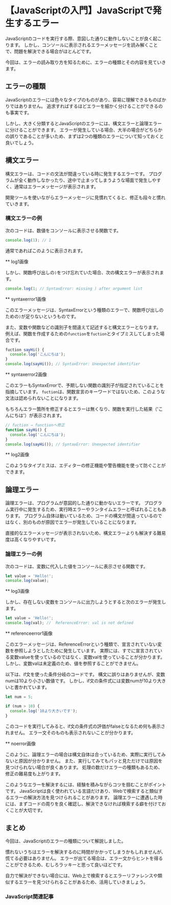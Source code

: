 # 【JavaScriptの入門】JavaScriptで発生するエラー

JavaScriptのコードを実行する際、意図した通りに動作しないことが良く起こります。
しかし、コンソールに表示されるエラーメッセージを読み解くことで、問題を解決できる場合がほとんどです。

今回は、エラーの読み取り方を知るために、エラーの種類とその内容を見ていきます。

## エラーの種類
JavaScriptのエラーには色々なタイプのものがあり、容易に理解できるものばかりではありません。
追求すればするほどエラーを細かく分けることができるのも事実です。

しかし、大きく分類するとJavaScriptのエラーには、構文エラーと論理エラーに分けることができます。
エラーが発生している場合、大半の場合がどちらかの誤りであることが多いため、まずは2つの種類のエラーについて知っておくと良いでしょう。

## 構文エラー
構文エラーは、コードの文法が間違っている時に発生するエラーです。
プログラムが全く動作しなかったり、途中で止まってしまうような場面で発生しやすく、通常はエラーメッセージが表示されます。

開発ツールを使いながらエラーメッセージに見慣れてくると、修正も段々と慣れていきます。

### 構文エラーの例
次のコードは、数値をコンソールに表示させる関数です。
```javascript
console.log(1); // 1
```
通常であればこのように表示されます。

** log1画像

しかし、関数呼び出しの```)```をつけ忘れていた場合、次の構文エラーが表示されます。
```javascript
console.log(1; // SyntaxError: missing ) after argument list
```

** syntaxerror1画像

このエラーメッセージは、SyntaxErrorという種類のエラーで、関数呼び出しのための```)```が足りないというものです。

また、変数や関数などの識別子を間違えて記述すると構文エラーとなります。
例えば、関数を作成するための```function```を```fuction```とタイプミスしてしまった場合です。
```javascript
fuction sayHi() { 
  console.log('こんにちは');
}
console.log(sayHi()); // SyntaxError: Unexpected identifier
```
** syntaxerror2画像

このエラーもSyntaxErrorで、予期しない関数の識別子が指定されていることを指摘しています。
```fuction```は、関数宣言のキーワードではないため、このような文法は認められないことになります。

もちろんエラー箇所を修正するとエラーは無くなり、関数を実行した結果（'こんにちは'）が表示されます。
```javascript
// fuction → functionへ修正
function sayHi() {
  console.log('こんにちは');
}
console.log(sayHi()); // SyntaxError: Unexpected identifier
```

** log2画像

このようなタイプミスは、エディターの修正機能や警告機能を使って防ぐことができます。


## 論理エラー
論理エラーは、プログラムが意図的した通りに動かないエラーです。
プログラム実行中に発生するため、実行時エラーやランタイムエラーと呼ばれることもあります。
プログラム自体は動いているため、コードの構文が間違っているのではなく、別のものが原因でエラーが発生していることになります。

直接的なエラーメッセージが表示されないため、構文エラーよりも解決する難易度は高くなりやすいです。

### 論理エラーの例
次のコードは、変数に代入した値をコンソールに表示させる関数です。
```javascript
let value = 'Hello!';
console.log(value);
```
** log3画像

しかし、存在しない変数をコンソールに出力しようとすると次のエラーが発生します。
```javascript
let value = 'Hello!';
console.log(val); //  ReferenceError: val is not defined
```

** referenceerror1画像

このエラーメッセージは、ReferenceErrorという種類で、宣言されていない変数を参照しようとしたために発生しています。
実際には、すでに宣言されている変数valueを使っているのではなく、変数valを使っていることが分かります。
しかし、変数valは未定義のため、値を参照することができません。

以下は、if文を使った条件分岐のコードです。
構文に誤りはありませんが、変数numは10より小さい数値です。
しかし、if文の条件式には変数numが10より大きいと書かれています。
```javascript
let num = 5;

if (num > 10) {
  console.log('10より大きいです');
}
```
このコードを実行してみると、if文の条件式の評価がfalseとなるため何も表示されません。
エラー文そのものも表示されないことが分かります。

** noerror画像

このように、論理エラーの場合は構文自体は合っているため、実際に実行してみないと原因が分かりません。
また、実行してみてもパッと見ただけでは原因を見つけられない場合が良くあります。
処理の数だけエラーの種類もあるため、修正の難易度も上がります。

このようなエラーを解決するには、経験を積みながらコツを掴むことがポイントです。
JavaScriptは良く使われている言語だけあり、Webで検索すると類似するエラーの解決方法を見つけられることがあります。
論理エラーに遭遇した時には、まずコードの周りを良く確認し、解決できなければ検索する癖を付けておくことが大切です。

## まとめ
今回は、JavaScriptのエラーの種類について解説しました。

慣れないうちはエラーを解決するのに時間がかかってしまうかもしれませんが、慌てる必要はありません。
エラーが出てる場合は、エラー文からヒントを得ることができるため、むしろラッキーと思って良いほどです。

自力で解決ができない場合には、Web上で検索するとエラーリファレンスや類似するエラーを見つけられることがあるため、活用していきましょう。

### JavaScript関連記事
<a clink src="https://tcd-theme.com/2022/03/javascript-console-api.html"></a>




